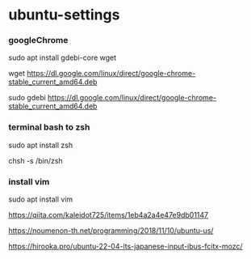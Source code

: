 # ubuntu-settings

### googleChrome
sudo apt install gdebi-core wget

wget https://dl.google.com/linux/direct/google-chrome-stable_current_amd64.deb

sudo gdebi https://dl.google.com/linux/direct/google-chrome-stable_current_amd64.deb

### terminal bash to zsh
sudo apt install zsh

chsh -s /bin/zsh

### install vim
sudo apt install vim


https://qiita.com/kaleidot725/items/1eb4a2a4e47e9db01147

https://noumenon-th.net/programming/2018/11/10/ubuntu-us/

https://hirooka.pro/ubuntu-22-04-lts-japanese-input-ibus-fcitx-mozc/

